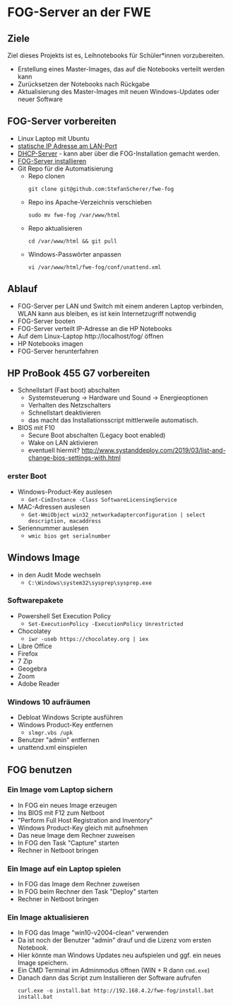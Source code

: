 # FOG-Server an der FWE

## Ziele

Ziel dieses Projekts ist es, Leihnotebooks für Schüler*innen vorzubereiten.

- Erstellung eines Master-Images, das auf die Notebooks verteilt werden kann
- Zurücksetzen der Notebooks nach Rückgabe
- Aktualisierung des Master-Images mit neuen Windows-Updates oder neuer Software

## FOG-Server vorbereiten

- Linux Laptop mit Ubuntu
- [statische IP Adresse am LAN-Port](https://www.howtoforge.com/linux-basics-set-a-static-ip-on-ubuntu)
- [DHCP-Server](https://www.techrepublic.com/article/how-to-setup-a-dhcp-server-with-ubuntu-server-18-04/) - kann aber über die FOG-Installation gemacht werden.
- [FOG-Server installieren](https://schulnetz.alp.dillingen.de/materialien/Fog.pdf)
- Git Repo für die Automatisierung
  - Repo clonen
    ```
    git clone git@github.com:StefanScherer/fwe-fog
    ```
  - Repo ins Apache-Verzeichnis verschieben
    ```
    sudo mv fwe-fog /var/www/html
    ```
  - Repo aktualisieren
    ```
    cd /var/www/html && git pull
    ```
  - Windows-Passwörter anpassen
    ```
    vi /var/www/html/fwe-fog/conf/unattend.xml
    ```

## Ablauf

- FOG-Server per LAN und Switch mit einem anderen Laptop verbinden, WLAN kann aus bleiben, es ist kein Internetzugriff notwendig
- FOG-Server booten
- FOG-Server verteilt IP-Adresse an die HP Notebooks
- Auf dem Linux-Laptop http://localhost/fog/ öffnen
- HP Notebooks imagen
- FOG-Server herunterfahren

## HP ProBook 455 G7 vorbereiten

- Schnellstart (Fast boot) abschalten
  - Systemsteuerung -> Hardware und Sound -> Energieoptionen
  - Verhalten des Netzschalters
  - Schnellstart deaktivieren
  - das macht das Installationsscript mittlerweile automatisch.
- BIOS mit F10
  - Secure Boot abschalten (Legacy boot enabled)
  - Wake on LAN aktivieren
  - eventuell hiermit? http://www.systanddeploy.com/2019/03/list-and-change-bios-settings-with.html

### erster Boot

- Windows-Product-Key auslesen
  - `Get-CimInstance -Class SoftwareLicensingService`
- MAC-Adressen auslesen
  - `Get-WmiObject win32_networkadapterconfiguration | select description, macaddress`
- Seriennummer auslesen
  - `wmic bios get serialnumber`

## Windows Image

- in den Audit Mode wechseln
  - `C:\Windows\system32\sysprep\sysprep.exe`

### Softwarepakete

- Powershell Set Execution Policy
  - `Set-ExecutionPolicy -ExecutionPolicy Unrestricted`
- Chocolatey
  - `iwr -useb https://chocolatey.org | iex`
- Libre Office
- Firefox
- 7 Zip
- Geogebra
- Zoom
- Adobe Reader

### Windows 10 aufräumen

- Debloat Windows Scripte ausführen
- Windows Product-Key entfernen
  - `slmgr.vbs /upk`
- Benutzer "admin" entfernen
- unattend.xml einspielen

## FOG benutzen

### Ein Image vom Laptop sichern

- In FOG ein neues Image erzeugen
- Ins BIOS mit F12 zum Netboot
- "Perform Full Host Registration and Inventory"
- Windows Product-Key gleich mit aufnehmen
- Das neue Image dem Rechner zuweisen
- In FOG den Task "Capture" starten
- Rechner in Netboot bringen

### Ein Image auf ein Laptop spielen

- In FOG das Image dem Rechner zuweisen
- In FOG beim Rechner den Task "Deploy" starten
- Rechner in Netboot bringen

### Ein Image aktualisieren

- In FOG das Image "win10-v2004-clean" verwenden
- Da ist noch der Benutzer "admin" drauf und die Lizenz vom ersten Notebook.
- Hier könnte man Windows Updates neu aufspielen und ggf. ein neues Image speichern.
- Ein CMD Terminal im Adminmodus öffnen (WIN + R dann `cmd.exe`)
- Danach dann das Script zum Installieren der Software aufrufen
  ```
  curl.exe -o install.bat http://192.168.4.2/fwe-fog/install.bat
  install.bat
  ```

